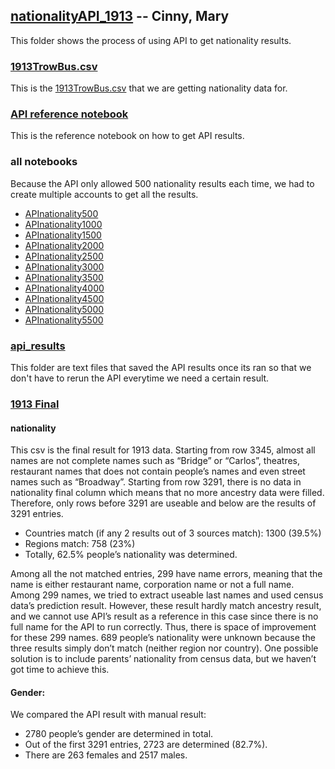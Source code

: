 ## [nationalityAPI_1913](https://github.com/CinnyLin/NYCRestaurantData/tree/master/nationalityAPI_1913) -- Cinny, Mary

This folder shows the process of using API to get nationality results.

### [1913TrowBus.csv](https://github.com/CinnyLin/NYCRestaurantData/blob/master/nationalityAPI_1913/1913TrowBus.csv)

This is the [1913TrowBus.csv](https://github.com/CinnyLin/NYCRestaurantData/blob/master/nationalityAPI_1913/1913TrowBus.csv) that we are getting nationality data for.

### [API reference notebook](https://github.com/CinnyLin/NYCRestaurantData/blob/master/nationalityAPI_1913/API.ipynb)

This is the reference notebook on how to get API results.

### all notebooks

Because the API only allowed 500 nationality results each time, we had to create multiple accounts to get all the results.

- [APInationality500](https://github.com/CinnyLin/NYCRestaurantData/blob/master/nationalityAPI_1913/APInationality500.ipynb)
- [APInationality1000](https://github.com/CinnyLin/NYCRestaurantData/blob/master/nationalityAPI_1913/APInationality1000.ipynb)
- [APInationality1500](https://github.com/CinnyLin/NYCRestaurantData/blob/master/nationalityAPI_1913/APInationality1500.ipynb)
- [APInationality2000](https://github.com/CinnyLin/NYCRestaurantData/blob/master/nationalityAPI_1913/APInationality2000.ipynb)
- [APInationality2500](https://github.com/CinnyLin/NYCRestaurantData/blob/master/nationalityAPI_1913/APInationality2500.ipynb)
- [APInationality3000](https://github.com/CinnyLin/NYCRestaurantData/blob/master/nationalityAPI_1913/APInationality3000.ipynb)
- [APInationality3500](https://github.com/CinnyLin/NYCRestaurantData/blob/master/nationalityAPI_1913/APInationality3500.ipynb)
- [APInationality4000](https://github.com/CinnyLin/NYCRestaurantData/blob/master/nationalityAPI_1913/APInationality4000.ipynb)
- [APInationality4500](https://github.com/CinnyLin/NYCRestaurantData/blob/master/nationalityAPI_1913/APInationality4500.ipynb)
- [APInationality5000](https://github.com/CinnyLin/NYCRestaurantData/blob/master/nationalityAPI_1913/APInationality5000.ipynb)
- [APInationality5500](https://github.com/CinnyLin/NYCRestaurantData/blob/master/nationalityAPI_1913/APInationality5500.ipynb)

### [api_results](https://github.com/CinnyLin/NYCRestaurantData/tree/master/nationalityAPI_1913/api_results)

This folder are text files that saved the API results once its ran so that we don't have to rerun the API everytime we need a certain result.

### [1913 Final](https://github.com/CinnyLin/NYCRestaurantData/blob/master/nationalityAPI_1913/1913%20Final.csv)

#### nationality
This csv is the final result for 1913 data. Starting from row 3345, almost all names are not complete names such as “Bridge” or “Carlos”, theatres, restaurant names that does not contain people’s names and even street names such as “Broadway”. Starting from row 3291, there is no data in nationality final column which means that no more ancestry data were filled. Therefore, only rows before 3291 are useable and below are the results of 3291 entries. 
- Countries match (if any 2 results out of 3 sources match): 1300 (39.5%)
- Regions match: 758 (23%)
- Totally, 62.5% people’s nationality was determined. 

Among all the not matched entries, 299 have name errors, meaning that the name is either restaurant name, corporation name or not a full name. 
Among 299 names, we tried to extract useable last names and used census data’s prediction result. However, these result hardly match ancestry result, and we cannot use API’s result as a reference in this case since there is no full name for the API to run correctly. Thus, there is space of improvement for these 299 names. 
689 people’s nationality were unknown because the three results simply don’t match (neither region nor country). One possible solution is to include parents’ nationality from census data, but we haven’t got time to achieve this. 

#### Gender:
We compared the API result with manual result: 
- 2780 people’s gender are determined in total.
- Out of the first 3291 entries, 2723 are determined (82.7%).
- There are 263 females and 2517 males.


